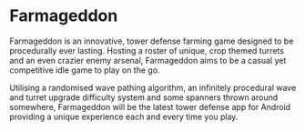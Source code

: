 # Farmageddon

Farmageddon is an innovative, tower defense farming game designed to be procedurally ever lasting. Hosting a roster of unique, crop themed turrets and an even crazier enemy arsenal, Farmageddon aims to be a casual yet competitive idle game to play on the go. 

Utilising a randomised wave pathing algorithm, an infinitely procedural wave and turret upgrade difficulty system and some spanners thrown around somewhere, Farmageddon will be the latest tower defense app for Android providing a unique experience each and every time you play. 
